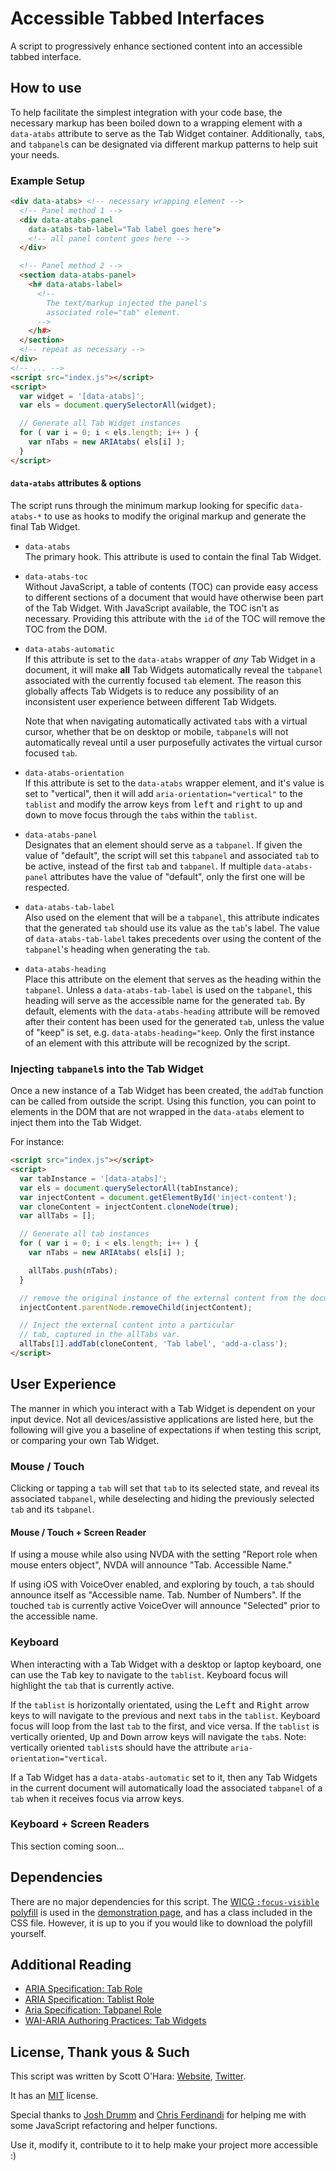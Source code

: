 # Accessible Tabbed Interfaces
A script to progressively enhance sectioned content into an accessible tabbed interface.


## How to use 
To help facilitate the simplest integration with your code base, the necessary markup has been boiled down to a wrapping element with a `data-atabs` attribute to serve as the Tab Widget container. Additionally, `tab`s, and `tabpanel`s can be designated via different markup patterns to help suit your needs.

### Example Setup
```html
<div data-atabs> <!-- necessary wrapping element -->
  <!-- Panel method 1 -->
  <div data-atabs-panel 
    data-atabs-tab-label="Tab label goes here">
    <!-- all panel content goes here -->
  </div>

  <!-- Panel method 2 -->
  <section data-atabs-panel>
    <h# data-atabs-label>
      <!-- 
        The text/markup injected the panel's 
        associated role="tab" element.
      -->
    </h#>
  </section>
  <!-- repeat as necessary -->
</div>
<!-- ... -->
<script src="index.js"></script>
<script>
  var widget = '[data-atabs]';
  var els = document.querySelectorAll(widget);

  // Generate all Tab Widget instances
  for ( var i = 0; i < els.length; i++ ) {
    var nTabs = new ARIAtabs( els[i] );
  }
</script>
```


#### `data-atabs` attributes & options
The script runs through the minimum markup looking for specific `data-atabs-*` to use as hooks to modify the original markup and generate the final Tab Widget.

* `data-atabs`  
  The primary hook. This attribute is used to contain the final Tab Widget.  
* `data-atabs-toc`  
  Without JavaScript, a table of contents (TOC) can provide easy access to different sections of a document that would have otherwise been part of the Tab Widget. With JavaScript available, the TOC isn't as necessary. Providing this attribute with the `id` of the TOC will remove the TOC from the DOM.
* `data-atabs-automatic`  
  If this attribute is set to the `data-atabs` wrapper of *any* Tab Widget in a document, it will make **all** Tab Widgets automatically reveal the `tabpanel` associated with the currently focused `tab` element.  The reason this globally affects Tab Widgets is to reduce any possibility of an inconsistent user experience between different Tab Widgets.

  Note that when navigating automatically activated `tab`s with a virtual cursor, whether that be on desktop or mobile, `tabpanel`s will not automatically reveal until a user purposefully activates the virtual cursor focused `tab`.  
* `data-atabs-orientation`  
  If this attribute is set to the `data-atabs` wrapper element, and it's value is set to "vertical", then it will add `aria-orientation="vertical"` to the `tablist` and modify the arrow keys from <kbd>left</kbd> and <kbd>right</kbd> to <kbd>up</kbd> and <kbd>down</kbd> to move focus through the `tab`s within the `tablist`.
* `data-atabs-panel`    
  Designates that an element should serve as a `tabpanel`. If given the value of "default", the script will set this `tabpanel` and associated `tab` to be active, instead of the first `tab` and `tabpanel`.  If multiple `data-atabs-panel` attributes have the value of "default", only the first one will be respected.
* `data-atabs-tab-label`   
  Also used on the element that will be a `tabpanel`, this attribute indicates that the generated `tab` should use its value as the `tab`'s label. The value of `data-atabs-tab-label` takes precedents over using the content of the `tabpanel`'s heading when generating the `tab`.
* `data-atabs-heading`   
  Place this attribute on the element that serves as the heading within the `tabpanel`. Unless a `data-atabs-tab-label` is used on the `tabpanel`, this heading will serve as the accessible name for the generated `tab`.  By default, elements with the `data-atabs-heading` attribute will be removed after their content has been used for the generated `tab`, unless the value of "keep" is set, e.g. `data-atabs-heading="keep`. Only the first instance of an element with this attribute will be recognized by the script.


### Injecting `tabpanel`s into the Tab Widget
Once a new instance of a Tab Widget has been created, the `addTab` function can be called from outside the script.  Using this function, you can point to elements in the DOM that are not wrapped in the `data-atabs` element to inject them into the Tab Widget.

For instance:
```html
<script src="index.js"></script>
<script>
  var tabInstance = '[data-atabs]';
  var els = document.querySelectorAll(tabInstance);
  var injectContent = document.getElementById('inject-content');
  var cloneContent = injectContent.cloneNode(true);
  var allTabs = [];

  // Generate all tab instances
  for ( var i = 0; i < els.length; i++ ) {
    var nTabs = new ARIAtabs( els[i] );

    allTabs.push(nTabs);
  }

  // remove the original instance of the external content from the document.
  injectContent.parentNode.removeChild(injectContent);

  // Inject the external content into a particular
  // tab, captured in the allTabs var.
  allTabs[1].addTab(cloneContent, 'Tab label', 'add-a-class');
</script>
```

## User Experience
The manner in which you interact with a Tab Widget is dependent on your input device. Not all devices/assistive applications are listed here, but the following will give you a baseline of expectations if when testing this script, or comparing your own Tab Widget.

### Mouse / Touch
Clicking or tapping a `tab` will set that `tab` to its selected state, and reveal its associated `tabpanel`, while deselecting and hiding the previously selected `tab` and its `tabpanel`.

#### Mouse / Touch + Screen Reader
If using a mouse while also using NVDA with the setting "Report role when mouse enters object", NVDA will announce "Tab. Accessible Name."

If using iOS with VoiceOver enabled, and exploring by touch, a `tab` should announce itself as "Accessible name. Tab. Number of Numbers".  If the touched `tab` is currently active VoiceOver will announce "Selected" prior to the accessible name.

### Keyboard
When interacting with a Tab Widget with a desktop or laptop keyboard, one can use the <kbd>Tab</kbd> key to navigate to the `tablist`. Keyboard focus will highlight the `tab` that is currently active.

If the `tablist` is horizontally orientated, using the <kbd>Left</kbd> and <kbd>Right</kbd> arrow keys to will navigate to the previous and next `tab`s in the `tablist`.  Keyboard focus will loop from the last `tab` to the first, and vice versa.  If the `tablist` is vertically oriented, <kbd>Up</kbd> and <kbd>Down</kbd> arrow keys will navigate the `tab`s. Note: vertically oriented `tablist`s should have the attribute `aria-orientation="vertical`.

If a Tab Widget has a `data-atabs-automatic` set to it, then any Tab Widgets in the current document will automatically load the associated `tabpanel` of a `tab` when it receives focus via arrow keys.

### Keyboard + Screen Readers
This section coming soon...

## Dependencies
There are no major dependencies for this script. The [WICG `:focus-visible` polyfill](https://github.com/WICG/focus-visible) is used in the [demonstration page](https://scottaohara.github.io/a11y_tab_widget/), and has a class included in the CSS file. However, it is up to you if you would like to download the polyfill yourself.

## Additional Reading
* [ARIA Specification: Tab Role](https://www.w3.org/TR/wai-aria-1.2/#tab)
* [ARIA Specification: Tablist Role](https://www.w3.org/TR/wai-aria-1.2/#tablist)
* [Aria Specification: Tabpanel Role](https://www.w3.org/TR/wai-aria-1.2/#tabpanel)
* [WAI-ARIA Authoring Practices: Tab Widgets](https://www.w3.org/TR/wai-aria-practices-1.2/#tabpanel)

## License, Thank yous & Such
This script was written by Scott O'Hara: [Website](https://www.scottohara.me), [Twitter](https://twitter.com/scottohara).

It has an [MIT](https://github.com/scottaohara/accessible-components/blob/master/LICENSE.md) license.

Special thanks to [Josh Drumm](https://github.com/wwnjp) and [Chris Ferdinandi](https://gomakethings.com/) for helping me with some JavaScript refactoring and helper functions.

Use it, modify it, contribute to it to help make your project more accessible :)
